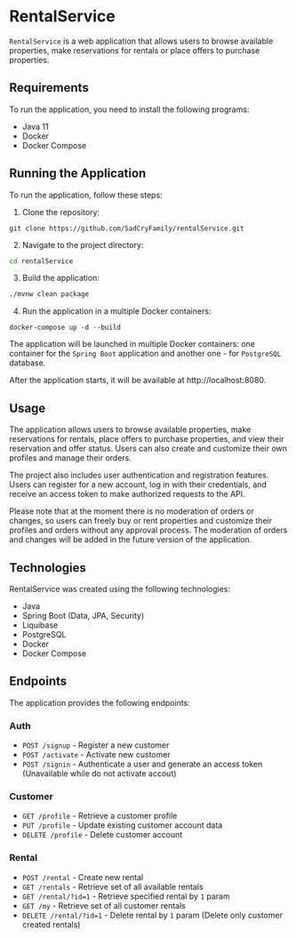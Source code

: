# RentalService

`RentalService` is a web application that allows users to browse available properties, make reservations for rentals or place offers to purchase properties.

## Requirements

To run the application, you need to install the following programs:

- Java 11
- Docker
- Docker Compose

## Running the Application

To run the application, follow these steps:

1. Clone the repository:

```git
git clone https://github.com/SadCryFamily/rentalService.git
```
2. Navigate to the project directory:

```sh
cd rentalService
```

3. Build the application:

```sh
./mvnw clean package
```
4. Run the application in a multiple Docker containers:

```docker
docker-compose up -d --build
```

The application will be launched in multiple Docker containers: one container for the `Spring Boot` application and another one - for `PostgreSQL` database.

After the application starts, it will be available at http://localhost:8080.

## Usage 

The application allows users to browse available properties, make reservations for rentals, place offers to purchase properties, and view their reservation and offer status. Users can also create and customize their own profiles and manage their orders.

The project also includes user authentication and registration features. Users can register for a new account, log in with their credentials, and receive an access token to make authorized requests to the API.

Please note that at the moment there is no moderation of orders or changes, so users can freely buy or rent properties and customize their profiles and orders without any approval process. The moderation of orders and changes will be added in the future version of the application.

## Technologies

RentalService was created using the following technologies:

- Java
- Spring Boot (Data, JPA, Security)
- Liquibase 
- PostgreSQL
- Docker
- Docker Compose

## Endpoints

The application provides the following endpoints:

### Auth

- `POST /signup` - Register a new customer
- `POST /activate` - Activate new customer
- `POST /signin` - Authenticate a user and generate an access token (Unavailable while do not activate accout)

### Customer

- `GET /profile` - Retrieve a customer profile
- `PUT /profile` - Update existing customer account data
- `DELETE /profile` - Delete customer account

### Rental

- `POST /rental` - Create new rental
- `GET /rentals` - Retrieve set of all available rentals
- `GET /rental/?id=1` - Retrieve specified rental by `1` param
- `GET /my` - Retrieve set of all customer rentals
- `DELETE /rental/?id=1` - Delete rental by `1` param (Delete only customer created rentals)
